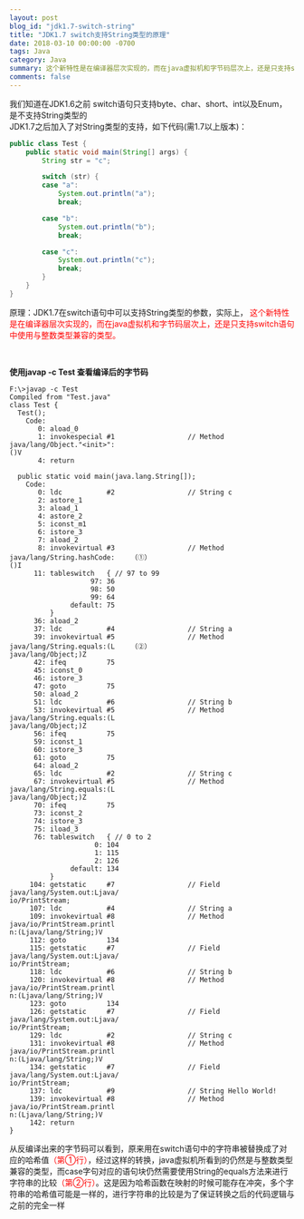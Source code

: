 ```yaml
---
layout: post
blog_id: "jdk1.7-switch-string"
title: "JDK1.7 switch支持String类型的原理"
date: 2018-03-10 00:00:00 -0700
tags: Java
category: Java
summary: 这个新特性是在编译器层次实现的，而在java虚拟机和字节码层次上，还是只支持switch语句中使用与整数类型兼容的类型
comments: false
---
```


我们知道在JDK1.6之前 switch语句只支持byte、char、short、int以及Enum，是不支持String类型的<br>
JDK1.7之后加入了对String类型的支持，如下代码(需1.7以上版本)：

```java
public class Test {
    public static void main(String[] args) {
        String str = "c";

        switch (str) {
        case "a":
            System.out.println("a");
            break;

        case "b":
            System.out.println("b");
            break;

        case "c":
            System.out.println("c");
            break;
        }
    }
}
```

原理：JDK1.7在switch语句中可以支持String类型的参数，实际上， 
<font color="red">这个新特性是在编译器层次实现的，而在java虚拟机和字节码层次上，还是只支持switch语句中使用与整数类型兼容的类型。</font>

<br>

**使用javap -c Test 查看编译后的字节码**

```bath
F:\>javap -c Test
Compiled from "Test.java"
class Test {
  Test();
    Code:
       0: aload_0
       1: invokespecial #1                  // Method java/lang/Object."<init>":
()V
       4: return

  public static void main(java.lang.String[]);
    Code:
       0: ldc           #2                  // String c
       2: astore_1
       3: aload_1
       4: astore_2
       5: iconst_m1
       6: istore_3
       7: aload_2
       8: invokevirtual #3                  // Method java/lang/String.hashCode:    （①）
()I
      11: tableswitch   { // 97 to 99
                    97: 36
                    98: 50
                    99: 64
               default: 75
          }
      36: aload_2
      37: ldc           #4                  // String a
      39: invokevirtual #5                  // Method java/lang/String.equals:(L    （②）
java/lang/Object;)Z
      42: ifeq          75
      45: iconst_0
      46: istore_3
      47: goto          75
      50: aload_2
      51: ldc           #6                  // String b
      53: invokevirtual #5                  // Method java/lang/String.equals:(L
java/lang/Object;)Z
      56: ifeq          75
      59: iconst_1
      60: istore_3
      61: goto          75
      64: aload_2
      65: ldc           #2                  // String c
      67: invokevirtual #5                  // Method java/lang/String.equals:(L
java/lang/Object;)Z
      70: ifeq          75
      73: iconst_2
      74: istore_3
      75: iload_3
      76: tableswitch   { // 0 to 2
                     0: 104
                     1: 115
                     2: 126
               default: 134
          }
     104: getstatic     #7                  // Field java/lang/System.out:Ljava/
io/PrintStream;
     107: ldc           #4                  // String a
     109: invokevirtual #8                  // Method java/io/PrintStream.printl
n:(Ljava/lang/String;)V
     112: goto          134
     115: getstatic     #7                  // Field java/lang/System.out:Ljava/
io/PrintStream;
     118: ldc           #6                  // String b
     120: invokevirtual #8                  // Method java/io/PrintStream.printl
n:(Ljava/lang/String;)V
     123: goto          134
     126: getstatic     #7                  // Field java/lang/System.out:Ljava/
io/PrintStream;
     129: ldc           #2                  // String c
     131: invokevirtual #8                  // Method java/io/PrintStream.printl
n:(Ljava/lang/String;)V
     134: getstatic     #7                  // Field java/lang/System.out:Ljava/
io/PrintStream;
     137: ldc           #9                  // String Hello World!
     139: invokevirtual #8                  // Method java/io/PrintStream.printl
n:(Ljava/lang/String;)V
     142: return
}
```

从反编译出来的字节码可以看到，原来用在switch语句中的字符串被替换成了对应的哈希值<font color="red">（第①行）</font>，经过这样的转换，java虚拟机所看到的仍然是与整数类型兼容的类型，而case字句对应的语句块仍然需要使用String的equals方法来进行字符串的比较<font color="red">（第②行）</font>。这是因为哈希函数在映射的时候可能存在冲突，多个字符串的哈希值可能是一样的，进行字符串的比较是为了保证转换之后的代码逻辑与之前的完全一样

